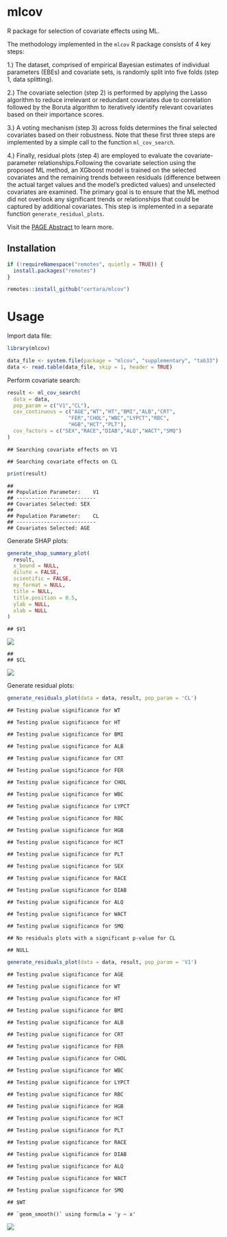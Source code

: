 
# mlcov

R package for selection of covariate effects using ML.

The methodology implemented in the `mlcov` R package consists of 4 key
steps:

1.) The dataset, comprised of empirical Bayesian estimates of individual
parameters (EBEs) and covariate sets, is randomly split into five folds
(step 1, data splitting).

2.) The covariate selection (step 2) is performed by applying the Lasso
algorithm to reduce irrelevant or redundant covariates due to
correlation followed by the Boruta algorithm to iteratively identify
relevant covariates based on their importance scores.

3.) A voting mechanism (step 3) across folds determines the final
selected covariates based on their robustness. Note that these first
three steps are implemented by a simple call to the function
`ml_cov_search`.

4.) Finally, residual plots (step 4) are employed to evaluate the
covariate-parameter relationships.Following the covariate selection
using the proposed ML method, an XGboost model is trained on the
selected covariates and the remaining trends between residuals
(difference between the actual target values and the model’s predicted
values) and unselected covariates are examined. The primary goal is to
ensure that the ML method did not overlook any significant trends or
relationships that could be captured by additional covariates. This step
is implemented in a separate function `generate_residual_plots`.

Visit the [PAGE Abstract](https://www.page-meeting.org/?abstract=10996)
to learn more.

## Installation

``` r
if (!requireNamespace("remotes", quietly = TRUE)) {
  install.packages("remotes")
}

remotes::install_github("certara/mlcov")
```

# Usage

Import data file:

``` r
library(mlcov)

data_file <- system.file(package = "mlcov", "supplementary", "tab33")
data <- read.table(data_file, skip = 1, header = TRUE)
```

Perform covariate search:

``` r
result <- ml_cov_search(
  data = data,
  pop_param = c("V1","CL"),
  cov_continuous = c("AGE","WT","HT","BMI","ALB","CRT",
                    "FER","CHOL","WBC","LYPCT","RBC",
                    "HGB","HCT","PLT"),
  cov_factors = c("SEX","RACE","DIAB","ALQ","WACT","SMQ")
)
```

    ## Searching covariate effects on V1

    ## Searching covariate effects on CL

``` r
print(result)
```

    ## 
    ## Population Parameter:    V1 
    ## --------------------------
    ## Covariates Selected: SEX 
    ## 
    ## Population Parameter:    CL 
    ## --------------------------
    ## Covariates Selected: AGE

Generate SHAP plots:

``` r
generate_shap_summary_plot(
  result,
  x_bound = NULL,
  dilute = FALSE,
  scientific = FALSE,
  my_format = NULL,
  title = NULL,
  title.position = 0.5,
  ylab = NULL,
  xlab = NULL
)
```

    ## $V1

![](README_files/figure-gfm/unnamed-chunk-4-1.png)<!-- -->

    ## 
    ## $CL

![](README_files/figure-gfm/unnamed-chunk-4-2.png)<!-- -->

Generate residual plots:

``` r
generate_residuals_plot(data = data, result, pop_param = 'CL')
```

    ## Testing pvalue significance for WT

    ## Testing pvalue significance for HT

    ## Testing pvalue significance for BMI

    ## Testing pvalue significance for ALB

    ## Testing pvalue significance for CRT

    ## Testing pvalue significance for FER

    ## Testing pvalue significance for CHOL

    ## Testing pvalue significance for WBC

    ## Testing pvalue significance for LYPCT

    ## Testing pvalue significance for RBC

    ## Testing pvalue significance for HGB

    ## Testing pvalue significance for HCT

    ## Testing pvalue significance for PLT

    ## Testing pvalue significance for SEX

    ## Testing pvalue significance for RACE

    ## Testing pvalue significance for DIAB

    ## Testing pvalue significance for ALQ

    ## Testing pvalue significance for WACT

    ## Testing pvalue significance for SMQ

    ## No residuals plots with a significant p-value for CL

    ## NULL

``` r
generate_residuals_plot(data = data, result, pop_param = 'V1')
```

    ## Testing pvalue significance for AGE

    ## Testing pvalue significance for WT

    ## Testing pvalue significance for HT

    ## Testing pvalue significance for BMI

    ## Testing pvalue significance for ALB

    ## Testing pvalue significance for CRT

    ## Testing pvalue significance for FER

    ## Testing pvalue significance for CHOL

    ## Testing pvalue significance for WBC

    ## Testing pvalue significance for LYPCT

    ## Testing pvalue significance for RBC

    ## Testing pvalue significance for HGB

    ## Testing pvalue significance for HCT

    ## Testing pvalue significance for PLT

    ## Testing pvalue significance for RACE

    ## Testing pvalue significance for DIAB

    ## Testing pvalue significance for ALQ

    ## Testing pvalue significance for WACT

    ## Testing pvalue significance for SMQ

    ## $WT

    ## `geom_smooth()` using formula = 'y ~ x'

![](README_files/figure-gfm/unnamed-chunk-6-1.png)<!-- -->
